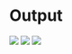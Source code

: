 <h1>Output</h1>
<img src="./src/component/img/Screenshot (197).png"/>
<img src="./src/component/img/Screenshot (198).png"/>
<img src="./src/component/img/Screenshot (199).png"/>
